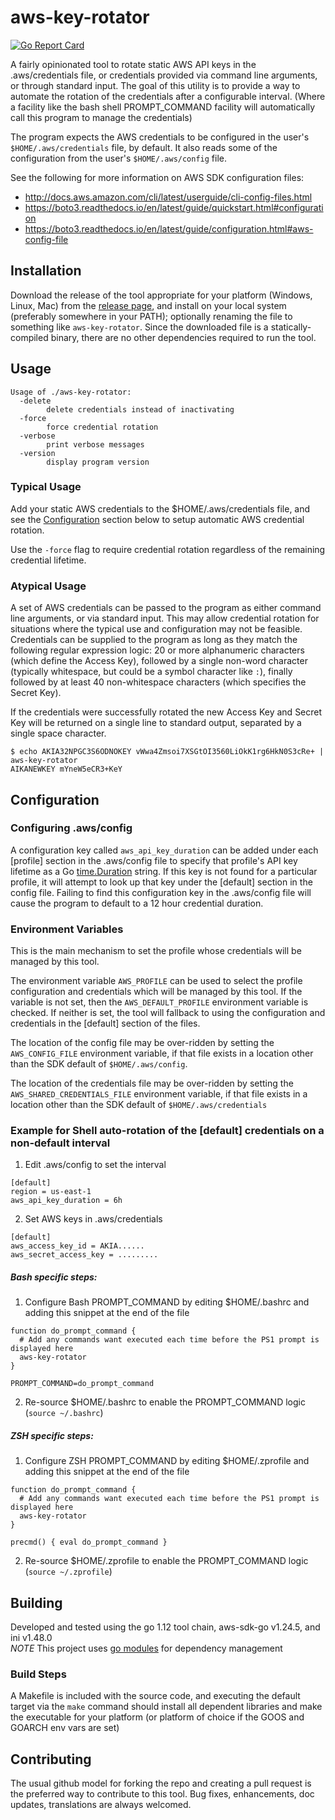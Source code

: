 # aws-key-rotator
[![Go Report Card](https://goreportcard.com/badge/github.com/mmmorris1975/aws-key-rotator)](https://goreportcard.com/report/github.com/mmmorris1975/aws-key-rotator)

A fairly opinionated tool to rotate static AWS API keys in the .aws/credentials file, or credentials provided via command
line arguments, or through standard input.  The goal of this utility is to provide a way to automate the rotation of the
credentials after a configurable interval. (Where a facility like the bash shell PROMPT_COMMAND facility will automatically
call this program to manage the credentials)

The program expects the AWS credentials to be configured in the user's `$HOME/.aws/credentials` file, by
default. It also reads some of the configuration from the user's `$HOME/.aws/config` file.

See the following for more information on AWS SDK configuration files:

- http://docs.aws.amazon.com/cli/latest/userguide/cli-config-files.html
- https://boto3.readthedocs.io/en/latest/guide/quickstart.html#configuration
- https://boto3.readthedocs.io/en/latest/guide/configuration.html#aws-config-file

## Installation

Download the release of the tool appropriate for your platform (Windows, Linux, Mac) from the [release page](https://github.com/mmmorris1975/aws-key-rotator/releases),
and install on your local system (preferably somewhere in your PATH); optionally renaming the file to something like `aws-key-rotator`.
Since the downloaded file is a statically-compiled binary, there are no other dependencies required to run the tool.

## Usage

```text
Usage of ./aws-key-rotator:
  -delete
    	delete credentials instead of inactivating
  -force
    	force credential rotation
  -verbose
    	print verbose messages
  -version
    	display program version
```

### Typical Usage
Add your static AWS credentials to the $HOME/.aws/credentials file, and see the [Configuration](#configuration) section
below to setup automatic AWS credential rotation.

Use the `-force` flag to require credential rotation regardless of the remaining credential lifetime.

### Atypical Usage
A set of AWS credentials can be passed to the program as either command line arguments, or via standard input.  This may
allow credential rotation for situations where the typical use and configuration may not be feasible.  Credentials can
be supplied to the program as long as they match the following regular expression logic: 20 or more alphanumeric characters
(which define the Access Key), followed by a single non-word character (typically whitespace, but could be a symbol
character like `:`), finally followed by at least 40 non-whitespace characters (which specifies the Secret Key).

If the credentials were successfully rotated the new Access Key and Secret Key will be returned on a single line to
standard output, separated by a single space character.

```text
$ echo AKIA32NPGC3S6ODNOKEY vWwa4Zmsoi7XSGtOI3560LiOkK1rg6HkN0S3cRe+ | aws-key-rotator
AIKANEWKEY mYneW5eCR3+KeY
```

## Configuration

### Configuring .aws/config
A configuration key called `aws_api_key_duration` can be added under each [profile] section in the .aws/config file to specify
that profile's API key lifetime as a Go [time.Duration](https://golang.org/pkg/time/#ParseDuration) string.  If this key is not found
for a particular profile, it will attempt to look up that key under the [default] section in the config file.  Failing to find this
configuration key in the .aws/config file will cause the program to default to a 12 hour credential duration.

### Environment Variables
This is the main mechanism to set the profile whose credentials will be managed by this tool.

The environment variable `AWS_PROFILE` can be used to select the profile configuration and credentials which will be managed by this tool.
If the variable is not set, then the `AWS_DEFAULT_PROFILE` environment variable is checked.  If neither is set, the tool will fallback to
using the configuration and credentials in the [default] section of the files.

The location of the config file may be over-ridden by setting the `AWS_CONFIG_FILE` environment variable, if that file exists in a location
other than the SDK default of `$HOME/.aws/config`.

The location of the credentials file may be over-ridden by setting the `AWS_SHARED_CREDENTIALS_FILE` environment variable, if that file
exists in a location other than the SDK default of `$HOME/.aws/credentials`

### Example for Shell auto-rotation of the [default] credentials on a non-default interval
  1. Edit .aws/config to set the interval
```
[default]
region = us-east-1
aws_api_key_duration = 6h
```
  2. Set AWS keys in .aws/credentials
```
[default]
aws_access_key_id = AKIA......
aws_secret_access_key = .........
```

##### Bash specific steps:
  1. Configure Bash PROMPT_COMMAND by editing $HOME/.bashrc and adding this snippet at the end of the file
```
function do_prompt_command {
  # Add any commands want executed each time before the PS1 prompt is displayed here
  aws-key-rotator
}

PROMPT_COMMAND=do_prompt_command
```
  2. Re-source $HOME/.bashrc to enable the PROMPT_COMMAND logic (`source ~/.bashrc`)

##### ZSH specific steps:
  1. Configure ZSH PROMPT_COMMAND by editing $HOME/.zprofile and adding this snippet at the end of the file
```
function do_prompt_command {
  # Add any commands want executed each time before the PS1 prompt is displayed here
  aws-key-rotator
}

precmd() { eval do_prompt_command }
```
  2. Re-source $HOME/.zprofile to enable the PROMPT_COMMAND logic (`source ~/.zprofile`)

## Building

Developed and tested using the go 1.12 tool chain, aws-sdk-go v1.24.5, and ini v1.48.0  
*NOTE* This project uses [go modules](https://github.com/golang/go/wiki/Modules) for dependency management

### Build Steps

A Makefile is included with the source code, and executing the default target via the `make` command should install all dependent
libraries and make the executable for your platform (or platform of choice if the GOOS and GOARCH env vars are set)

## Contributing

The usual github model for forking the repo and creating a pull request is the preferred way to
contribute to this tool.  Bug fixes, enhancements, doc updates, translations are always welcomed.

